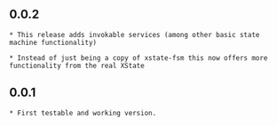 ## 0.0.2

	* This release adds invokable services (among other basic state
	machine functionality)

	* Instead of just being a copy of xstate-fsm this now offers more
	functionality from the real XState

## 0.0.1

	* First testable and working version.
